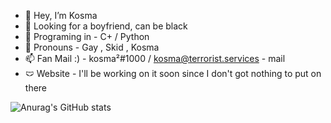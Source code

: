 - 👋 Hey, I’m Kosma 
- 👀 Looking for a boyfriend, can be black
- 🌱 Programing in - C+ / Python
- 💞️ Pronouns - Gay , Skid , Kosma
- 📫 Fan Mail :) - kosma²#1000 / kosma@terrorist.services - mail
- 🩲 Website - I'll be working on it soon since I don't got nothing to put on there 

![Anurag's GitHub stats](https://github-readme-stats.vercel.app/api?username=Kosma200&show_icons=true&theme=radical)

